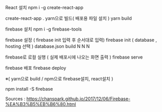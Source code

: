 React 설치
npm i -g create-react-app

create-react-app .
yarn으로 빌드( 배포용 파일 설치 )
yarn build

firebase 설치
npm i -g firebase-tools

firebase 설정 ( firebase init 입력 후 순서대로 입력)
firebase init ( database , hosting 선택 )
database.json
build
N
N
N

firebase로 로컬 실행 ( 실제 배포시에 나오는 화면 출력 )
firebase serve

firebase 배포
firebase deploy


※( yarn으로 build / npm으로 firebase설치, react설치 )

npm install -S firebase

Sources : https://chanspark.github.io/2017/12/06/Firebase-%EA%B3%B5%EB%B6%80.html